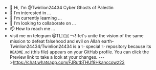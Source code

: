 - 👋 Hi, I’m @Twinlion24434 Cyber Ghosts of Palestin
- 👀 I’m interested in ...
- 🌱 I’m currently learning ...
- 💞️ I’m looking to collaborate on ...
- 📫 How to reach me ...
- visit me on telegram @TL🇮🇩
-<!-let's unite the vision of the same mission to defeat falsehood and evil on Allah earth-
Twinlion24434/Twinlion24434 is a ✨ special ✨ repository because its `README.md` (this file) appears on your GitHub profile.
You can click the Preview link to take a look at your changes.
--->https://chat.whatsapp.com/FJRutbTHUf8Hkanccowz23
